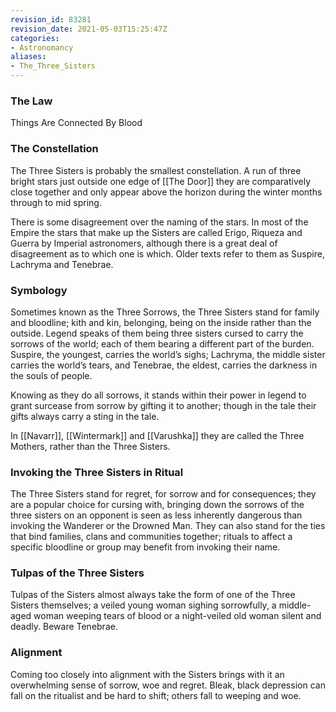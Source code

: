 ```yaml
---
revision_id: 83281
revision_date: 2021-05-03T15:25:47Z
categories:
- Astronomancy
aliases:
- The_Three_Sisters
---
```



### The Law
Things Are Connected By Blood
### The Constellation
The Three Sisters is probably the smallest constellation. A run of three bright stars just outside one edge of [[The Door]] they are comparatively close together and only appear above the horizon during the winter months through to mid spring.

There is some disagreement over the naming of the stars. In most of the Empire the stars that make up the Sisters are called Erigo, Riqueza and Guerra by Imperial astronomers, although there is a great deal of disagreement as to which one is which. Older texts refer to them as Suspire, Lachryma and Tenebrae.

### Symbology
Sometimes known as the Three Sorrows, the Three Sisters stand for family and bloodline; kith and kin, belonging, being on the inside rather than the outside. Legend speaks of them being three sisters cursed to carry the sorrows of the world; each of them bearing a different part of the burden. Suspire, the youngest, carries the world’s sighs; Lachryma, the middle sister carries the world’s tears, and Tenebrae, the eldest, carries the darkness in the souls of people.

Knowing as they do all sorrows, it stands within their power in legend to grant surcease from sorrow by gifting it to another; though in the tale their gifts always carry a sting in the tale.

In [[Navarr]], [[Wintermark]] and [[Varushka]] they are called the Three Mothers, rather than the Three Sisters.

### Invoking the Three Sisters in Ritual
The Three Sisters stand for regret, for sorrow and for consequences; they are a popular choice for cursing with, bringing down the sorrows of the three sisters on an opponent is seen as less inherently dangerous than invoking the Wanderer or the Drowned Man. They can also stand for the ties that bind families, clans and communities together; rituals to affect a specific bloodline or group may benefit from invoking their name.

### Tulpas of the Three Sisters
Tulpas of the Sisters almost always take the form of one of the Three Sisters themselves; a veiled young woman sighing sorrowfully, a middle-aged woman weeping tears of blood or a night-veiled old woman silent and deadly. Beware Tenebrae.
### Alignment
Coming too closely into alignment with the Sisters brings with it an overwhelming sense of sorrow, woe and regret. Bleak, black depression can fall on the ritualist and be hard to shift; others fall to weeping and woe.



